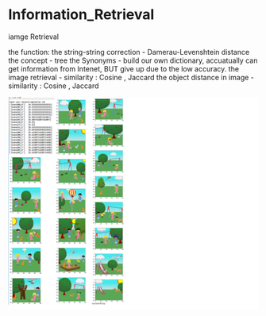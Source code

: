 # Information_Retrieval
iamge Retrieval

the function:
the string-string correction - Damerau-Levenshtein distance
the concept - tree
the Synonyms - build our own dictionary, accuatually can get information from Intenet, BUT give up due to the low accuracy.
the image retrieval - similarity : Cosine , Jaccard
the object distance in image - similarity : Cosine , Jaccard

![alt text](https://github.com/kangqiwang/Information_Retrieval/blob/master/Untitled.png)
